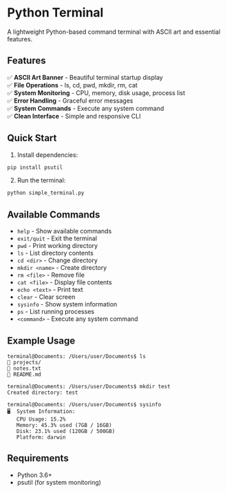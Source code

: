 # Python Terminal

A lightweight Python-based command terminal with ASCII art and essential features.

## Features

✅ **ASCII Art Banner** - Beautiful terminal startup display  
✅ **File Operations** - ls, cd, pwd, mkdir, rm, cat  
✅ **System Monitoring** - CPU, memory, disk usage, process list  
✅ **Error Handling** - Graceful error messages  
✅ **System Commands** - Execute any system command  
✅ **Clean Interface** - Simple and responsive CLI

## Quick Start

1. Install dependencies:

```bash
pip install psutil
```

2. Run the terminal:

```bash
python simple_terminal.py
```

## Available Commands

- `help` - Show available commands
- `exit/quit` - Exit the terminal
- `pwd` - Print working directory
- `ls` - List directory contents
- `cd <dir>` - Change directory
- `mkdir <name>` - Create directory
- `rm <file>` - Remove file
- `cat <file>` - Display file contents
- `echo <text>` - Print text
- `clear` - Clear screen
- `sysinfo` - Show system information
- `ps` - List running processes
- `<command>` - Execute any system command

## Example Usage

```
terminal@Documents: /Users/user/Documents$ ls
📁 projects/
📄 notes.txt
📄 README.md

terminal@Documents: /Users/user/Documents$ mkdir test
Created directory: test

terminal@Documents: /Users/user/Documents$ sysinfo
🖥️  System Information:
   CPU Usage: 15.2%
   Memory: 45.3% used (7GB / 16GB)
   Disk: 23.1% used (120GB / 500GB)
   Platform: darwin
```

## Requirements

- Python 3.6+
- psutil (for system monitoring)

